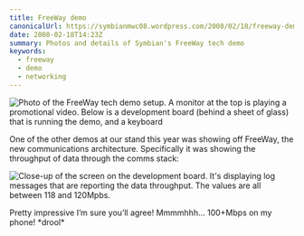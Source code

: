 ```yaml
---
title: FreeWay demo
canonicalUrl: https://symbianmwc08.wordpress.com/2008/02/18/freeway-demo/
date: 2008-02-18T14:23Z
summary: Photos and details of Symbian's FreeWay tech demo
keywords:
  - freeway
  - demo
  - networking
---
```

![Photo of the FreeWay tech demo setup. A monitor at the top is playing a promotional video. Below is a development board (behind a sheet of glass) that is running the demo, and a keyboard](/media/symbian-mwc-2008/freeway1.jpg)

One of the other demos at our stand this year was showing off FreeWay, the new communications architecture. Specifically it was showing the throughput of data through the comms stack:

![Close-up of the screen on the development board. It's displaying log messages that are reporting the data throughput. The values are all between 118 and 120Mpbs.](/media/symbian-mwc-2008/freeway2.jpg)

Pretty impressive I’m sure you’ll agree! Mmmmhhh… 100+Mbps on my phone! \*drool\*
